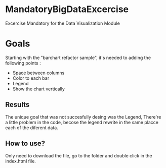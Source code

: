 # MandatoryBigDataExcercise
Excercise Mandatory for the Data Visualization Module

# Goals

Starting with the "barchart refactor sample", it's needed to adding the following points :

- Space between columns
- Color to each bar
- Legend
- Show the chart vertically 

## Results

The unique goal that was not succesfully desing was the Legend, There're a little problem in the code, becose the legend rewrite in the same placce each of the diferent data. 

## How to use?

Only need to download the file, go to the folder and double click in the index.html file.
